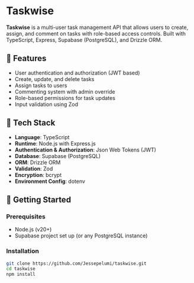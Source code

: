 # Taskwise

**Taskwise** is a multi-user task management API that allows users to create, assign, and comment on tasks with role-based access controls. Built with TypeScript, Express, Supabase (PostgreSQL), and Drizzle ORM.

## 🔧 Features

- User authentication and authorization (JWT based)
- Create, update, and delete tasks
- Assign tasks to users
- Commenting system with admin override
- Role-based permissions for task updates
- Input validation using Zod

## 🧰 Tech Stack

- **Language**: TypeScript
- **Runtime**: Node.js with Express.js
- **Authentication & Authorization**: Json Web Tokens (JWT)
- **Database**: Supabase (PostgreSQL)
- **ORM**: Drizzle ORM
- **Validation**: Zod
- **Encryption**: bcrypt
- **Environment Config**: dotenv

## 🚀 Getting Started

### Prerequisites

- Node.js (v20+)
- Supabase project set up (or any PostgreSQL instance)

### Installation

```bash
git clone https://github.com/Jessepelumi/taskwise.git
cd taskwise
npm install
